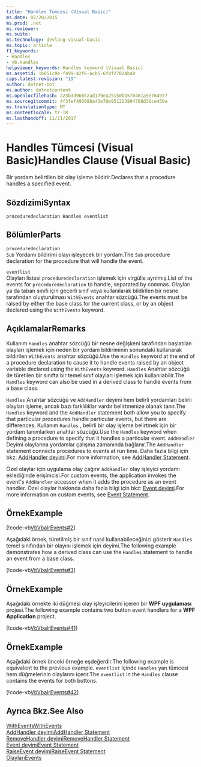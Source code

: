 ```yaml
---
title: "Handles Tümcesi (Visual Basic)"
ms.date: 07/20/2015
ms.prod: .net
ms.reviewer: 
ms.suite: 
ms.technology: devlang-visual-basic
ms.topic: article
f1_keywords:
- Handles
- vb.Handles
helpviewer_keywords: Handles keyword [Visual Basic]
ms.assetid: 1b051c0e-f499-42f6-acb5-6f4f27824b40
caps.latest.revision: "19"
author: dotnet-bot
ms.author: dotnetcontent
ms.openlocfilehash: a23b3d96052ad179ea25150bb570461a9e764977
ms.sourcegitcommit: 4f3fef493080a43e70e951223894768d36ce430a
ms.translationtype: MT
ms.contentlocale: tr-TR
ms.lasthandoff: 11/21/2017
---
```

# <a name="handles-clause-visual-basic"></a><span data-ttu-id="6287a-102">Handles Tümcesi (Visual Basic)</span><span class="sxs-lookup"><span data-stu-id="6287a-102">Handles Clause (Visual Basic)</span></span>
<span data-ttu-id="6287a-103">Bir yordam belirtilen bir olay işleme bildirir.</span><span class="sxs-lookup"><span data-stu-id="6287a-103">Declares that a procedure handles a specified event.</span></span>  
  
## <a name="syntax"></a><span data-ttu-id="6287a-104">Sözdizimi</span><span class="sxs-lookup"><span data-stu-id="6287a-104">Syntax</span></span>  
  
```  
proceduredeclaration Handles eventlist  
```  
  
## <a name="parts"></a><span data-ttu-id="6287a-105">Bölümler</span><span class="sxs-lookup"><span data-stu-id="6287a-105">Parts</span></span>  
 `proceduredeclaration`  
 <span data-ttu-id="6287a-106">`Sub` Yordamı bildirimi olayı işleyecek bir yordam.</span><span class="sxs-lookup"><span data-stu-id="6287a-106">The `Sub` procedure declaration for the procedure that will handle the event.</span></span>  
  
 `eventlist`  
 <span data-ttu-id="6287a-107">Olayları listesi `proceduredeclaration` işlemek için virgülle ayrılmış.</span><span class="sxs-lookup"><span data-stu-id="6287a-107">List of the events for `proceduredeclaration` to handle, separated by commas.</span></span> <span data-ttu-id="6287a-108">Olayları ya da taban sınıfı için geçerli sınıf veya kullanılarak bildirilen bir nesne tarafından oluşturulması `WithEvents` anahtar sözcüğü.</span><span class="sxs-lookup"><span data-stu-id="6287a-108">The events must be raised by either the base class for the current class, or by an object declared using the `WithEvents` keyword.</span></span>  
  
## <a name="remarks"></a><span data-ttu-id="6287a-109">Açıklamalar</span><span class="sxs-lookup"><span data-stu-id="6287a-109">Remarks</span></span>  
 <span data-ttu-id="6287a-110">Kullanım `Handles` anahtar sözcüğü bir nesne değişkeni tarafından başlatılan olayları işlemek için neden bir yordam bildiriminin sonundaki kullanarak bildirilen `WithEvents` anahtar sözcüğü.</span><span class="sxs-lookup"><span data-stu-id="6287a-110">Use the `Handles` keyword at the end of a procedure declaration to cause it to handle events raised by an object variable declared using the `WithEvents` keyword.</span></span> <span data-ttu-id="6287a-111">`Handles` Anahtar sözcüğü de türetilen bir sınıfta bir temel sınıf olayları işlemek için kullanılabilir.</span><span class="sxs-lookup"><span data-stu-id="6287a-111">The `Handles` keyword can also be used in a derived class to handle events from a base class.</span></span>  
  
 <span data-ttu-id="6287a-112">`Handles` Anahtar sözcüğü ve `AddHandler` deyimi hem belirli yordamları belirli olayları işleme, ancak bazı farklılıklar vardır belirtmenize olanak tanır.</span><span class="sxs-lookup"><span data-stu-id="6287a-112">The `Handles` keyword and the `AddHandler` statement both allow you to specify that particular procedures handle particular events, but there are differences.</span></span> <span data-ttu-id="6287a-113">Kullanım `Handles` , belirli bir olay işleme belirtmek için bir yordam tanımlarken anahtar sözcüğü.</span><span class="sxs-lookup"><span data-stu-id="6287a-113">Use the `Handles` keyword when defining a procedure to specify that it handles a particular event.</span></span> <span data-ttu-id="6287a-114">`AddHandler` Deyimi olaylarına yordamlar çalışma zamanında bağlanır.</span><span class="sxs-lookup"><span data-stu-id="6287a-114">The `AddHandler` statement connects procedures to events at run time.</span></span> <span data-ttu-id="6287a-115">Daha fazla bilgi için bkz: [AddHandler deyimi](../../../visual-basic/language-reference/statements/addhandler-statement.md).</span><span class="sxs-lookup"><span data-stu-id="6287a-115">For more information, see [AddHandler Statement](../../../visual-basic/language-reference/statements/addhandler-statement.md).</span></span>  
  
 <span data-ttu-id="6287a-116">Özel olaylar için uygulama olay çağırır `AddHandler` olay işleyici yordamı eklediğinde erişimcisi.</span><span class="sxs-lookup"><span data-stu-id="6287a-116">For custom events, the application invokes the event's `AddHandler` accessor when it adds the procedure as an event handler.</span></span> <span data-ttu-id="6287a-117">Özel olaylar hakkında daha fazla bilgi için bkz: [Event deyimi](../../../visual-basic/language-reference/statements/event-statement.md).</span><span class="sxs-lookup"><span data-stu-id="6287a-117">For more information on custom events, see [Event Statement](../../../visual-basic/language-reference/statements/event-statement.md).</span></span>  
  
## <a name="example"></a><span data-ttu-id="6287a-118">Örnek</span><span class="sxs-lookup"><span data-stu-id="6287a-118">Example</span></span>  
 [!code-vb[VbVbalrEvents#2](../../../visual-basic/language-reference/statements/codesnippet/VisualBasic/handles-clause_1.vb)]  
  
 <span data-ttu-id="6287a-119">Aşağıdaki örnek, türetilmiş bir sınıf nasıl kullanabileceğinizi gösterir `Handles` temel sınıfından bir olayını işlemek için deyimi.</span><span class="sxs-lookup"><span data-stu-id="6287a-119">The following example demonstrates how a derived class can use the `Handles` statement to handle an event from a base class.</span></span>  
  
 [!code-vb[VbVbalrEvents#3](../../../visual-basic/language-reference/statements/codesnippet/VisualBasic/handles-clause_2.vb)]  
  
## <a name="example"></a><span data-ttu-id="6287a-120">Örnek</span><span class="sxs-lookup"><span data-stu-id="6287a-120">Example</span></span>  
 <span data-ttu-id="6287a-121">Aşağıdaki örnekte iki düğmesi olay işleyicilerini içeren bir **WPF uygulaması** projesi.</span><span class="sxs-lookup"><span data-stu-id="6287a-121">The following example contains two button event handlers for a **WPF Application** project.</span></span>  
  
 [!code-vb[VbVbalrEvents#41](../../../visual-basic/language-reference/statements/codesnippet/VisualBasic/handles-clause_3.vb)]  
  
## <a name="example"></a><span data-ttu-id="6287a-122">Örnek</span><span class="sxs-lookup"><span data-stu-id="6287a-122">Example</span></span>  
 <span data-ttu-id="6287a-123">Aşağıdaki örnek önceki örneğe eşdeğerdir.</span><span class="sxs-lookup"><span data-stu-id="6287a-123">The following example is equivalent to the previous example.</span></span> <span data-ttu-id="6287a-124">`eventlist` İçinde `Handles` yan tümcesi hem düğmelerinin olaylarını içerir.</span><span class="sxs-lookup"><span data-stu-id="6287a-124">The `eventlist` in the `Handles` clause contains the events for both buttons.</span></span>  
  
 [!code-vb[VbVbalrEvents#42](../../../visual-basic/language-reference/statements/codesnippet/VisualBasic/handles-clause_4.vb)]  
  
## <a name="see-also"></a><span data-ttu-id="6287a-125">Ayrıca Bkz.</span><span class="sxs-lookup"><span data-stu-id="6287a-125">See Also</span></span>  
 [<span data-ttu-id="6287a-126">WithEvents</span><span class="sxs-lookup"><span data-stu-id="6287a-126">WithEvents</span></span>](../../../visual-basic/language-reference/modifiers/withevents.md)  
 [<span data-ttu-id="6287a-127">AddHandler deyimi</span><span class="sxs-lookup"><span data-stu-id="6287a-127">AddHandler Statement</span></span>](../../../visual-basic/language-reference/statements/addhandler-statement.md)  
 [<span data-ttu-id="6287a-128">RemoveHandler deyimi</span><span class="sxs-lookup"><span data-stu-id="6287a-128">RemoveHandler Statement</span></span>](../../../visual-basic/language-reference/statements/removehandler-statement.md)  
 [<span data-ttu-id="6287a-129">Event deyimi</span><span class="sxs-lookup"><span data-stu-id="6287a-129">Event Statement</span></span>](../../../visual-basic/language-reference/statements/event-statement.md)  
 [<span data-ttu-id="6287a-130">RaiseEvent deyimi</span><span class="sxs-lookup"><span data-stu-id="6287a-130">RaiseEvent Statement</span></span>](../../../visual-basic/language-reference/statements/raiseevent-statement.md)  
 [<span data-ttu-id="6287a-131">Olayları</span><span class="sxs-lookup"><span data-stu-id="6287a-131">Events</span></span>](../../../visual-basic/programming-guide/language-features/events/index.md)
